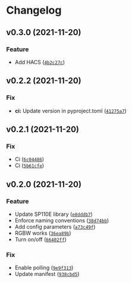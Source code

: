 # Changelog

<!--next-version-placeholder-->

## v0.3.0 (2021-11-20)
### Feature
* Add HACS ([`4b2c27c`](https://github.com/roslovets/SP110E-HASS/commit/4b2c27c744b460ec76e31e63df174115ee9269e7))

## v0.2.2 (2021-11-20)
### Fix
* **ci:** Update version in pyproject.toml ([`41275a7`](https://github.com/roslovets/SP110E-HASS/commit/41275a756543fbe9e4736ad33f99957dd876d88a))

## v0.2.1 (2021-11-20)
### Fix
* Ci ([`6c04486`](https://github.com/roslovets/SP110E-HASS/commit/6c044862a951ce2704d25e1247de27b0f615f753))
* Ci ([`5b61cfe`](https://github.com/roslovets/SP110E-HASS/commit/5b61cfe1e54bb92917d0f3a2eec6ead22745c39e))

## v0.2.0 (2021-11-20)
### Feature
* Update SP110E library ([`e8dddb7`](https://github.com/roslovets/SP110E-HASS/commit/e8dddb76c2ece70f4b7c6223a29412fa44a857fc))
* Enforce naming conventions ([`38d74bb`](https://github.com/roslovets/SP110E-HASS/commit/38d74bbcd2d395a9150839809d6706477c20a5ba))
* Add config parameters ([`a73c49f`](https://github.com/roslovets/SP110E-HASS/commit/a73c49f64989cad80bc833351715e76120d69714))
* RGBW works ([`36ea89b`](https://github.com/roslovets/SP110E-HASS/commit/36ea89bce0222149dead7195e49fe8c67b71b14b))
* Turn on/off ([`66402ff`](https://github.com/roslovets/SP110E-HASS/commit/66402ff5747670aefb390fda160fbb24377b0946))

### Fix
* Enable polling ([`9e9f313`](https://github.com/roslovets/SP110E-HASS/commit/9e9f3131c32a017cb05c1813f4a0667711e976d6))
* Update manifest ([`938cbd5`](https://github.com/roslovets/SP110E-HASS/commit/938cbd503d88733ca0d42a62794851ccd0edcf5b))

